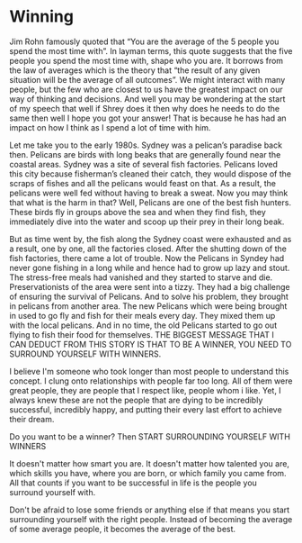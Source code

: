 # Winning

Jim Rohn famously quoted that “You are the average of the 5 people you spend the most time with”. In layman terms, this quote suggests that the five people you spend the most time with, shape who you are. It borrows from the law of averages which is the theory that “the result of any given situation will be the average of all outcomes”. We might interact with many people, but the few who are closest to us have the greatest impact on our way of thinking and decisions. And well you may be wondering at the start of my speech that well if Shrey does it then why does he needs to do the same then well I hope you got your answer! That is because he has had an impact on how I think as I spend a lot of time with him.

Let me take you to the early 1980s. Sydney was a pelican’s paradise back then. Pelicans are birds with long beaks that are generally found near the coastal areas.  Sydney was a site of several fish factories. Pelicans loved this city because fisherman’s cleaned their catch, they would dispose of the scraps of fishes and all the pelicans would feast on that. As a result, the pelicans were well fed without having to break a sweat. Now you may think that what is the harm in that? Well, Pelicans are one of the best fish hunters. These birds fly in groups above the sea and when they find fish, they immediately dive into the water and scoop up their prey in their long beak.

But as time went by, the fish along the Sydney coast were exhausted and as a result, one by one, all the factories closed. After the shutting down of the fish factories, there came a lot of trouble. Now the Pelicans in Syndey had never gone fishing in a long while and hence had to grow up lazy and stout. The stress-free meals had vanished and they started to starve and die. Preservationists of the area were sent into a tizzy. They had a big challenge of ensuring the survival of Pelicans. And to solve his problem, they brought in pelicans from another area. The new Pelicans which were being brought in used to go fly and fish for their meals every day. They mixed them up with the local pelicans. And in no time, the old Pelicans started to go out flying to fish their food for themselves.
THE BIGGEST MESSAGE THAT I CAN DEDUCT FROM THIS STORY IS THAT TO BE A WINNER, YOU NEED TO SURROUND YOURSELF WITH WINNERS.

I believe I'm someone who took longer than most people to understand this concept. I clung onto relationships with people far too long. All of them were great people, they are people that I respect like, people whom i like.  Yet, I always knew these are not the people that are dying to be incredibly successful, incredibly happy, and putting their every last effort to achieve their dream.

Do you want to be a winner? Then START SURROUNDING YOURSELF WITH WINNERS

It doesn't matter how smart you are. It doesn't matter how talented you are, which skills you have, where you are born, or which family you came from. All that counts if you want to be successful in life is the people you surround yourself with.



Don't be afraid to lose some friends or anything else if that means you start surrounding yourself with the right people. Instead of becoming the average of some average people, it becomes the average of the best.



